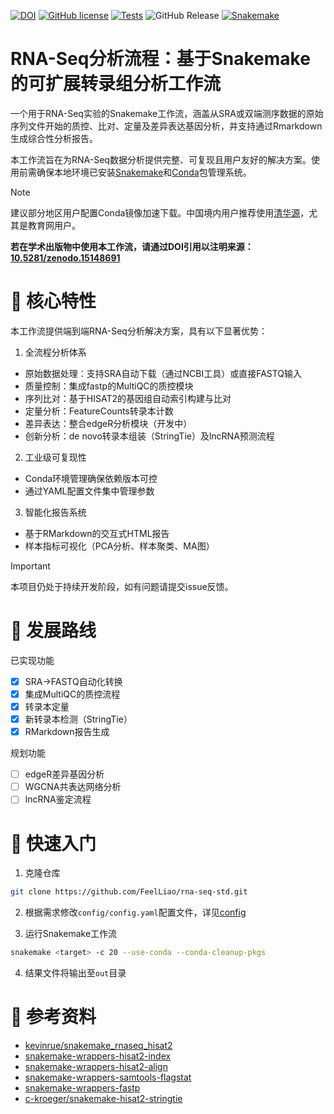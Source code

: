 [![DOI](https://zenodo.org/badge/DOI/10.5281/zenodo.15148691.svg)](https://doi.org/10.5281/zenodo.15148691)
[![GitHub license](https://img.shields.io/github/license/FeelLiao/rna-seq-std)](https://github.com/FeelLiao/rna-seq-std/blob/main/LICENSE)
[![Tests](https://github.com/FeelLiao/rna-seq-std/actions/workflows/test.yaml/badge.svg)](https://github.com/FeelLiao/rna-seq-std/actions/workflows/test.yaml)
![GitHub Release](https://img.shields.io/github/v/release/FeelLiao/rna-seq-std)
[![Snakemake](https://img.shields.io/badge/Snakemake->=8.25.3-green)](https://snakemake.readthedocs.io/en/stable/)
 
# RNA-Seq分析流程：基于Snakemake的可扩展转录组分析工作流 
 
 
一个用于RNA-Seq实验的Snakemake工作流，涵盖从SRA或双端测序数据的原始序列文件开始的质控、比对、定量及差异表达基因分析，并支持通过Rmarkdown生成综合性分析报告。

本工作流旨在为RNA-Seq数据分析提供完整、可复现且用户友好的解决方案。使用前需确保本地环境已安装[Snakemake](https://snakemake.readthedocs.io/en/stable/index.html)和[Conda](https://www.anaconda.com/)包管理系统。
 
> [!NOTE]  
> 建议部分地区用户配置Conda镜像加速下载。中国境内用户推荐使用[清华源](https://mirrors.tuna.tsinghua.edu.cn/help/anaconda/)，尤其是教育网用户。
 
**若在学术出版物中使用本工作流，请通过DOI引用以注明来源：[10.5281/zenodo.15148691](https://doi.org/10.5281/zenodo.15148691)**
 
# 🌟 核心特性 
 
本工作流提供端到端RNA-Seq分析解决方案，具有以下显著优势：
 
1. 全流程分析体系
- 原始数据处理：支持SRA自动下载（通过NCBI工具）或直接FASTQ输入  
- 质量控制：集成fastp的MultiQC的质控模块 
- 序列比对：基于HISAT2的基因组自动索引构建与比对  
- 定量分析：FeatureCounts转录本计数  
- 差异表达：整合edgeR分析模块（开发中）  
- 创新分析：de novo转录本组装（StringTie）及lncRNA预测流程 
 
2. 工业级可复现性
- Conda环境管理确保依赖版本可控  
- 通过YAML配置文件集中管理参数  
 
3. 智能化报告系统
- 基于RMarkdown的交互式HTML报告 
- 样本指标可视化（PCA分析、样本聚类、MA图）
 
> [!Important]
> 本项目仍处于持续开发阶段，如有问题请提交issue反馈。
 
# 🔭 发展路线  
 
已实现功能  
- [x] SRA→FASTQ自动化转换  
- [x] 集成MultiQC的质控流程  
- [x] 转录本定量
- [x] 新转录本检测（StringTie）  
- [x] RMarkdown报告生成  
 
规划功能  
- [ ] edgeR差异基因分析 
- [ ] WGCNA共表达网络分析  
- [ ] lncRNA鉴定流程
 
# 🚀 快速入门  
 
1. 克隆仓库 
 
```bash 
git clone https://github.com/FeelLiao/rna-seq-std.git 
```
 
2. 根据需求修改`config/config.yaml`配置文件，详见[config](config/README.md)
 
3. 运行Snakemake工作流 
 
```bash 
snakemake <target> -c 20 --use-conda --conda-cleanup-pkgs 
```
 
4. 结果文件将输出至`out`目录 
 
# 📑 参考资料 

- [kevinrue/snakemake_rnaseq_hisat2](https://github.com/kevinrue/snakemake_rnaseq_hisat2)
- [snakemake-wrappers-hisat2-index](https://snakemake-wrappers.readthedocs.io/en/stable/wrappers/bio/hisat2/index.html)
- [snakemake-wrappers-hisat2-align](https://snakemake-wrappers.readthedocs.io/en/stable/wrappers/bio/hisat2/align.html)
- [snakemake-wrappers-samtools-flagstat](https://snakemake-wrappers.readthedocs.io/en/stable/wrappers/bio/samtools/flagstat.html)
- [snakemake-wrappers-fastp](https://snakemake-wrappers.readthedocs.io/en/stable/wrappers/bio/fastp.html)
- [c-kroeger/snakemake-hisat2-stringtie](https://github.com/c-kroeger/snakemake-hisat2-stringtie)